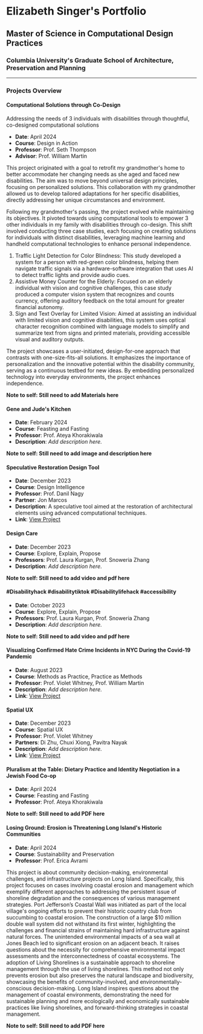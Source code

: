 # Elizabeth Singer's Portfolio
## Master of Science in Computational Design Practices
### Columbia University's Graduate School of Architecture, Preservation and Planning

---

### Projects Overview

#### Computational Solutions through Co-Design
Addressing the needs of 3 individuals with disabilities through thoughtful, co-designed computational solutions
- **Date**: April 2024
- **Course**: Design in Action
- **Professor**: Prof. Seth Thompson
- **Advisor**: Prof. William Martin

This project originated with a goal to retrofit my grandmother's home to better accommodate her changing needs as she aged and faced new disabilities. The aim was to move beyond universal design principles, focusing on personalized solutions. This collaboration with my grandmother allowed us to develop tailored adaptations for her specific disabilities, directly addressing her unique circumstances and environment.

Following my grandmother's passing, the project evolved while maintaining its objectives. It pivoted towards using computational tools to empower 3 other individuals in my family with disabilities through co-design. This shift involved conducting three case studies, each focusing on creating solutions for individuals with distinct disabilities, leveraging machine learning and handheld computational technologies to enhance personal independence.

1. Traffic Light Detection for Color Blindness: This study developed a system for a person with red-green color blindness, helping them navigate traffic signals via a hardware-software integration that uses AI to detect traffic lights and provide audio cues.
2. Assistive Money Counter for the Elderly: Focused on an elderly individual with vision and cognitive challenges, this case study produced a computer vision system that recognizes and counts currency, offering auditory feedback on the total amount for greater financial autonomy.
3. Sign and Text Overlay for Limited Vision: Aimed at assisting an individual with limited vision and cognitive disabilities, this system uses optical character recognition combined with language models to simplify and summarize text from signs and printed materials, providing accessible visual and auditory outputs.

The project showcases a user-initiated, design-for-one approach that contrasts with one-size-fits-all solutions. It emphasizes the importance of personalization and the innovative potential within the disability community, serving as a continuous testbed for new ideas. By embedding personalized technology into everyday environments, the project enhances independence.

**Note to self: Still need to add Materials here**

#### Gene and Jude's Kitchen
- **Date**: February 2024
- **Course**: Feasting and Fasting
- **Professor**: Prof. Ateya Khorakiwala
- **Description**: *Add description here.*
  
**Note to self: Still need to add image and description here**

#### Speculative Restoration Design Tool
- **Date**: December 2023
- **Course**: Design Intelligence
- **Professor**: Prof. Danil Nagy
- **Partner**: Jon Marcos
- **Description**: A speculative tool aimed at the restoration of architectural elements using advanced computational techniques.
- **Link**: [View Project](https://medium.com/design-intelligence-course/speculative-restoration-design-tool-6b7e01fc3d2e)

#### Design Care
- **Date**: December 2023
- **Course**: Explore, Explain, Propose
- **Professors**: Prof. Laura Kurgan, Prof. Snoweria Zhang
- **Description**: *Add description here.*

**Note to self: Still need to add video and pdf here**

#### #Disabilityhack #disabilitytiktok #Disabilitylifehack #accessibility
- **Date**: October 2023
- **Course**: Explore, Explain, Propose
- **Professors**: Prof. Laura Kurgan, Prof. Snoweria Zhang
- **Description**: *Add description here.*

**Note to self: Still need to add video and pdf here**

#### Visualizing Confirmed Hate Crime Incidents in NYC During the Covid-19 Pandemic
- **Date**: August 2023
- **Course**: Methods as Practice, Practice as Methods
- **Professor**: Prof. Violet Whitney, Prof. William Martin
- **Description**: *Add description here.*
- **Link**: [View Project](https://gsapp-cdp.github.io/colloquium-1-2023/work/elizabeth-singer/my_maps.html)

#### Spatial UX
- **Date**: December 2023
- **Course**: Spatial UX
- **Professor**: Prof. Violet Whitney
- **Partners**: Di Zhu, Chuxi Xiong, Pavitra Nayak
- **Description**: *Add description here.*
- **Link**: [View Project](https://www.youtube.com/watch?v=P_qIeYkLioI&feature=youtu.be&themeRefresh=1)

#### Pluralism at the Table: Dietary Practice and Identity Negotiation in a Jewish Food Co-op
- **Date**: April 2024
- **Course**: Feasting and Fasting
- **Professor**: Prof. Ateya Khorakiwala

**Note to self: Still need to add PDF here**

#### Losing Ground: Erosion is Threatening Long Island's Historic Communities
- **Date**: April 2024
- **Course**: Sustainability and Preservation
- **Professor**: Prof. Erica Avrami

This project is about community decision-making, environmental challenges, and infrastructure projects on Long Island. Specifically, this project focuses on cases involving coastal erosion and management which exemplify different approaches to addressing the persistent issue of shoreline degradation and the consequences of various management strategies. Port Jefferson’s Coastal Wall was initiated as part of the local village's ongoing efforts to prevent their historic country club from succumbing to coastal erosion. The construction of a large $10 million double wall system did not withstand its first winter, highlighting the challenges and financial strains of maintaining hard infrastructure against natural forces. The unintended environmental impacts of a sea wall at Jones Beach led to significant erosion on an adjacent beach. It raises questions about the necessity for comprehensive environmental impact assessments and the interconnectedness of coastal ecosystems. The adoption of Living Shorelines is a sustainable approach to shoreline management through the use of living shorelines. This method not only prevents erosion but also preserves the natural landscape and biodiversity, showcasing the benefits of community-involved, and environmentally-conscious decision-making. Long Island inspires questions about the management of coastal environments, demonstrating the need for sustainable planning and more ecologically and economically sustainable practices like living shorelines, and forward-thinking strategies in coastal management.

**Note to self: Still need to add PDF here**
